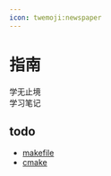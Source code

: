 ```yaml
---
icon: twemoji:newspaper
---
```


# 指南

学无止境  
学习笔记

## todo

- [makefile]
- [cmake]

[makefile]: https://makefiletutorial.com
[cmake]: https://cmake.org/cmake/help/latest/guide/tutorial/index.html
